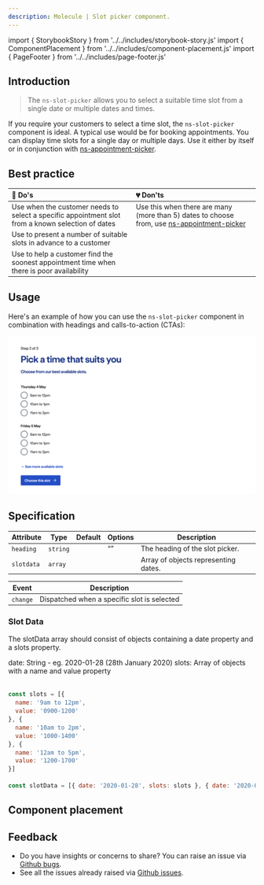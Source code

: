 ```yaml
---
description: Molecule | Slot picker component.
---
```


import { StorybookStory } from '../../includes/storybook-story.js'
import { ComponentPlacement } from '../../includes/component-placement.js'
import { PageFooter } from '../../includes/page-footer.js'

## Introduction

> The `ns-slot-picker` allows you to select a suitable time slot from a single date or multiple dates and times.

If you require your customers to select a time slot, the `ns-slot-picker` component is ideal. A typical use would be for booking appointments. You can display time slots for a single day or multiple days. Use it either by itself or in conjunction with [ns-appointment-picker](components/ns-appointment-picker.md).

## Best practice

| 💚 Do's | 💔 Don'ts |
| :--- | :--- |
| Use when the customer needs to select a specific appointment slot from a known selection of dates | Use this when there are many (more than 5) dates to choose from, use [ns-appointment-picker](components/ns-appointment-picker.md) |
| Use to present a number of suitable slots in advance to a customer |  |
| Use to help a customer find the soonest appointment time when there is poor availability |  |

## Usage

<StorybookStory story="components-ns-slot-picker--standard"></StorybookStory>

Here's an example of how you can use the `ns-slot-picker` component in combination with headings and calls-to-action (CTAs):

![An example of how you can use the ns-slot-picker component in combination with headings and calls-to-action (CTAs)](images/ns-slot-picker/usage-example.webp)

## Specification

| Attribute      | Type      | Default   | Options | Description |
|----------------|-----------|-----------|---------|-----------|
| `heading` | `string`  |   |  “” | The heading of the slot picker.
| `slotdata` | `array`  |   |           | Array of objects representing dates.

| Event      | Description |
|----------|------------|
| `change` | Dispatched when a specific slot is selected

### Slot Data

The slotData array should consist of objects containing a date property and a slots property.

date: String - eg. 2020-01-28 (28th January 2020)
slots: Array of objects with a name and value property 

```javascript

const slots = [{
  name: '9am to 12pm',
  value: '0900-1200'
}, {
  name: '10am to 2pm',
  value: '1000-1400'
}, {
  name: '12am to 5pm',
  value: '1200-1700'
}]

const slotData = [{ date: '2020-01-28', slots: slots }, { date: '2020-01-29', slots: slots }];

```

## Component placement

<ComponentPlacement component="ns-slot-picker" parentComponents="ns-form,ns-fieldset"></ComponentPlacement>

## Feedback

* Do you have insights or concerns to share? You can raise an issue via [Github bugs](https://github.com/ConnectedHomes/nucleus/issues/new?assignees=&labels=Bug&template=a--bug-report.md&title=[bug]%20[ns-slot-picker]).
* See all the issues already raised via [Github issues](https://github.com/connectedHomes/nucleus/issues?utf8=%E2%9C%93&q=is%3Aopen+is%3Aissue+label%3ABug+[ns-slot-picker]).

<PageFooter></PageFooter>
